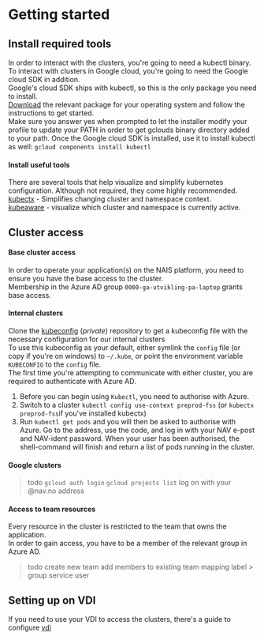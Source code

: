 Getting started
===============

## Install required tools
In order to interact with the clusters, you're going to need a kubectl binary.   
To interact with clusters in Google cloud, you're going to need the Google cloud SDK in addition.   
Google's cloud SDK ships with kubectl, so this is the only package you need to install.  
[Download](https://cloud.google.com/sdk/docs/downloads-versioned-archives) the relevant package for your operating system and follow the instructions to get started.   
Make sure you answer yes when prompted to let the installer modify your profile to update your PATH in order to get gclouds binary directory added to your path.
Once the Google cloud SDK is installed, use it to install kubectl as well: `gcloud components install kubectl`

#### Install useful tools
There are several tools that help visualize and simplify kubernetes configuration.
Although not required, they come highly recommended.  
[kubectx](https://github.com/ahmetb/kubectx) - Simplifies changing cluster and namespace context.   
[kubeaware](https://github.com/jhrv/kubeaware) - visualize which cluster and namespace is currently active.

## Cluster access
#### Base cluster access
In order to operate your application(s) on the NAIS platform, you need to ensure you have the base access to the cluster.  
Membership in the Azure AD group `0000-ga-utvikling-pa-laptop` grants base access.

#### Internal clusters
Clone the [kubeconfig](https://github.com/navikt/kubeconfigs.git) (_private_) repository to get a kubeconfig file with the necessary configuration for our internal clusters   
To use this kubeconfig as your default, either symlink the `config` file (or copy if you're on windows) to `~/.kube`, or point the environment variable `KUBECONFIG` to the `config` file.   
The first time you're attempting to communicate with either cluster, you are required to authenticate with Azure AD.
1. Before you can begin using `Kubectl`, you need to authorise with Azure.
1. Switch to a cluster `kubectl config use-context preprod-fss` (or `kubectx preprod-fss`if you've installed kubectx)
1. Run `kubectl get pods` and you will then be asked to authorise with Azure. Go to the address, use the code, and log in with your NAV e-post and NAV-ident password. When your user has been authorised, the shell-command will finish and return a list of pods running in the cluster.

#### Google clusters
> todo
`gcloud auth login`
`gcloud projects list`
log on with your @nav.no address 

#### Access to team resources
Every resource in the cluster is restricted to the team that owns the application.   
In order to gain access, you have to be a member of the relevant group in Azure AD.  



> todo
create new team
add members to existing team
mapping label > group
service user


## Setting up on VDI
If you need to use your VDI to access the clusters, there's a guide to configure [vdi](/content/getting-started/vdi.md)

